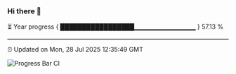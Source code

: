 ### Hi there 👋

⏳ Year progress { █████████████████▁▁▁▁▁▁▁▁▁▁▁▁▁ } 57.13 %

---

⏰ Updated on Mon, 28 Jul 2025 12:35:49 GMT

![Progress Bar CI](https://github.com/liununu/liununu/workflows/Progress%20Bar%20CI/badge.svg)
